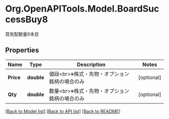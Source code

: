 # Org.OpenAPITools.Model.BoardSuccessBuy8
買気配数量8本目
## Properties

Name | Type | Description | Notes
------------ | ------------- | ------------- | -------------
**Price** | **double** | 値段&lt;br&gt;※株式・先物・オプション銘柄の場合のみ | [optional] 
**Qty** | **double** | 数量&lt;br&gt;※株式・先物・オプション銘柄の場合のみ | [optional] 

[[Back to Model list]](../README.md#documentation-for-models) [[Back to API list]](../README.md#documentation-for-api-endpoints) [[Back to README]](../README.md)

